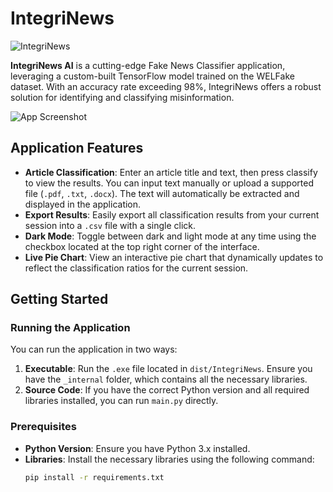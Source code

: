 # IntegriNews

![IntegriNews](https://github.com/user-attachments/assets/e90c1064-e9e8-40bb-b7cf-cb99d99d0d3c)

**IntegriNews AI** is a cutting-edge Fake News Classifier application, leveraging a custom-built TensorFlow model trained on the WELFake dataset. With an accuracy rate exceeding 98%, IntegriNews offers a robust solution for identifying and classifying misinformation.

![App Screenshot](https://github.com/AizazL/IntegriNews/assets/17864654/0e803f27-7e4b-4428-8bfd-f89fe243e327)

## Application Features

- **Article Classification**: Enter an article title and text, then press classify to view the results. You can input text manually or upload a supported file (`.pdf`, `.txt`, `.docx`). The text will automatically be extracted and displayed in the application.
- **Export Results**: Easily export all classification results from your current session into a `.csv` file with a single click.
- **Dark Mode**: Toggle between dark and light mode at any time using the checkbox located at the top right corner of the interface.
- **Live Pie Chart**: View an interactive pie chart that dynamically updates to reflect the classification ratios for the current session.

## Getting Started

### Running the Application

You can run the application in two ways:

1. **Executable**: Run the `.exe` file located in `dist/IntegriNews`. Ensure you have the `_internal` folder, which contains all the necessary libraries.
2. **Source Code**: If you have the correct Python version and all required libraries installed, you can run `main.py` directly.

### Prerequisites

- **Python Version**: Ensure you have Python 3.x installed.
- **Libraries**: Install the necessary libraries using the following command:
  ```bash
  pip install -r requirements.txt
